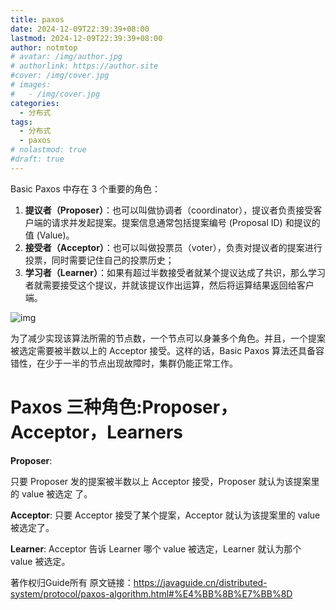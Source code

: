 ```yaml
---
title: paxos
date: 2024-12-09T22:39:39+08:00
lastmod: 2024-12-09T22:39:39+08:00
author: notmtop
# avatar: /img/author.jpg
# authorlink: https://author.site
#cover: /img/cover.jpg
# images:
#   - /img/cover.jpg
categories:
  - 分布式
tags:
  - 分布式
  - paxos
# nolastmod: true
#draft: true
---
```


<!--more-->

Basic Paxos 中存在 3 个重要的角色：

1. **提议者（Proposer）**：也可以叫做协调者（coordinator），提议者负责接受客户端的请求并发起提案。提案信息通常包括提案编号 (Proposal ID) 和提议的值 (Value)。
2. **接受者（Acceptor）**：也可以叫做投票员（voter），负责对提议者的提案进行投票，同时需要记住自己的投票历史；
3. **学习者（Learner）**：如果有超过半数接受者就某个提议达成了共识，那么学习者就需要接受这个提议，并就该提议作出运算，然后将运算结果返回给客户端。



![img](https://oscimg.oschina.net/oscnet/up-890fa3212e8bf72886a595a34654918486c.png)

为了减少实现该算法所需的节点数，一个节点可以身兼多个角色。并且，一个提案被选定需要被半数以上的 Acceptor 接受。这样的话，Basic Paxos 算法还具备容错性，在少于一半的节点出现故障时，集群仍能正常工作。



# **Paxos** 三种角色:**Proposer**，**Acceptor**，**Learners**

**Proposer**:

只要 Proposer 发的提案被半数以上 Acceptor 接受，Proposer 就认为该提案里的 value 被选定 了。

**Acceptor**:
 只要 Acceptor 接受了某个提案，Acceptor 就认为该提案里的 value 被选定了。

**Learner**:
 Acceptor 告诉 Learner 哪个 value 被选定，Learner 就认为那个 value 被选定。



著作权归Guide所有 原文链接：https://javaguide.cn/distributed-system/protocol/paxos-algorithm.html#%E4%BB%8B%E7%BB%8D